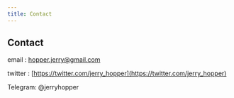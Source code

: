 ```yaml
---
title: Contact
---
```


## Contact

email :  hopper.jerry@gmail.com

twitter : [https://twitter.com/jerry_hopper](https://twitter.com/jerry_hopper)

Telegram:  @jerryhopper
